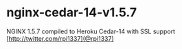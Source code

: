 # nginx-cedar-14-v1.5.7
NGINX 1.5.7 compiled to Heroku Cedar-14 with SSL support
[http://twitter.com/rpi1337](@rpi1337)
